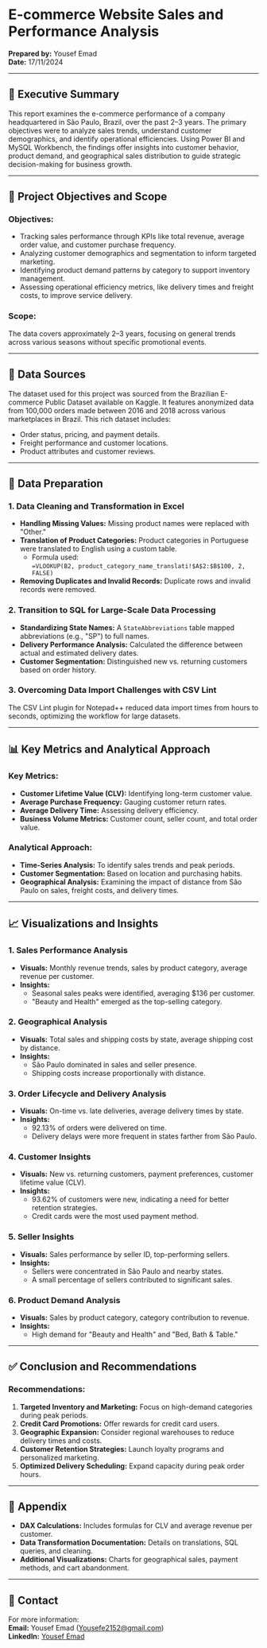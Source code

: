 # E-commerce Website Sales and Performance Analysis

**Prepared by:** Yousef Emad  
**Date:** 17/11/2024  

---

## 📝 Executive Summary

This report examines the e-commerce performance of a company headquartered in São Paulo, Brazil, over the past 2–3 years. The primary objectives were to analyze sales trends, understand customer demographics, and identify operational efficiencies. Using Power BI and MySQL Workbench, the findings offer insights into customer behavior, product demand, and geographical sales distribution to guide strategic decision-making for business growth.

---

## 🎯 Project Objectives and Scope

### Objectives:
- Tracking sales performance through KPIs like total revenue, average order value, and customer purchase frequency.
- Analyzing customer demographics and segmentation to inform targeted marketing.
- Identifying product demand patterns by category to support inventory management.
- Assessing operational efficiency metrics, like delivery times and freight costs, to improve service delivery.

### Scope:
The data covers approximately 2–3 years, focusing on general trends across various seasons without specific promotional events.

---

## 📂 Data Sources

The dataset used for this project was sourced from the Brazilian E-commerce Public Dataset available on Kaggle. It features anonymized data from 100,000 orders made between 2016 and 2018 across various marketplaces in Brazil. This rich dataset includes:
- Order status, pricing, and payment details.
- Freight performance and customer locations.
- Product attributes and customer reviews.

---

## 📂 Data Preparation

### 1. **Data Cleaning and Transformation in Excel**
- **Handling Missing Values:** Missing product names were replaced with "Other."
- **Translation of Product Categories:** Product categories in Portuguese were translated to English using a custom table.
  - Formula used:  
    `=VLOOKUP(B2, product_category_name_translati!$A$2:$B$100, 2, FALSE)`
- **Removing Duplicates and Invalid Records:** Duplicate rows and invalid records were removed.

### 2. **Transition to SQL for Large-Scale Data Processing**
- **Standardizing State Names:** A `StateAbbreviations` table mapped abbreviations (e.g., "SP") to full names.
- **Delivery Performance Analysis:** Calculated the difference between actual and estimated delivery dates.
- **Customer Segmentation:** Distinguished new vs. returning customers based on order history.

### 3. **Overcoming Data Import Challenges with CSV Lint**
The CSV Lint plugin for Notepad++ reduced data import times from hours to seconds, optimizing the workflow for large datasets.

---

## 📊 Key Metrics and Analytical Approach

### Key Metrics:
- **Customer Lifetime Value (CLV):** Identifying long-term customer value.
- **Average Purchase Frequency:** Gauging customer return rates.
- **Average Delivery Time:** Assessing delivery efficiency.
- **Business Volume Metrics:** Customer count, seller count, and total order value.

### Analytical Approach:
- **Time-Series Analysis:** To identify sales trends and peak periods.
- **Customer Segmentation:** Based on location and purchasing habits.
- **Geographical Analysis:** Examining the impact of distance from São Paulo on sales, freight costs, and delivery times.

---

## 📈 Visualizations and Insights

### 1. **Sales Performance Analysis**
- **Visuals:** Monthly revenue trends, sales by product category, average revenue per customer.
- **Insights:**
  - Seasonal sales peaks were identified, averaging $136 per customer.
  - "Beauty and Health" emerged as the top-selling category.

### 2. **Geographical Analysis**
- **Visuals:** Total sales and shipping costs by state, average shipping cost by distance.
- **Insights:**
  - São Paulo dominated in sales and seller presence.
  - Shipping costs increase proportionally with distance.

### 3. **Order Lifecycle and Delivery Analysis**
- **Visuals:** On-time vs. late deliveries, average delivery times by state.
- **Insights:**
  - 92.13% of orders were delivered on time.
  - Delivery delays were more frequent in states farther from São Paulo.

### 4. **Customer Insights**
- **Visuals:** New vs. returning customers, payment preferences, customer lifetime value (CLV).
- **Insights:**
  - 93.62% of customers were new, indicating a need for better retention strategies.
  - Credit cards were the most used payment method.

### 5. **Seller Insights**
- **Visuals:** Sales performance by seller ID, top-performing sellers.
- **Insights:**
  - Sellers were concentrated in São Paulo and nearby states.
  - A small percentage of sellers contributed to significant sales.

### 6. **Product Demand Analysis**
- **Visuals:** Sales by product category, category contribution to revenue.
- **Insights:**
  - High demand for "Beauty and Health" and "Bed, Bath & Table."

---

## ✅ Conclusion and Recommendations

### Recommendations:
1. **Targeted Inventory and Marketing:** Focus on high-demand categories during peak periods.
2. **Credit Card Promotions:** Offer rewards for credit card users.
3. **Geographic Expansion:** Consider regional warehouses to reduce delivery times and costs.
4. **Customer Retention Strategies:** Launch loyalty programs and personalized marketing.
5. **Optimized Delivery Scheduling:** Expand capacity during peak order hours.

---

## 📂 Appendix

- **DAX Calculations:** Includes formulas for CLV and average revenue per customer.
- **Data Transformation Documentation:** Details on translations, SQL queries, and cleaning.
- **Additional Visualizations:** Charts for geographical sales, payment methods, and cart abandonment.

---

## 📧 Contact

For more information:  
**Email:** Yousef Emad ([Yousefe2152@gmail.com](mailto:Yousefe2152@gmail.com))  
**LinkedIn:** [Yousef Emad](https://www.linkedin.com/in/yousef-emad-abdelrhman-elkhoudairy)

